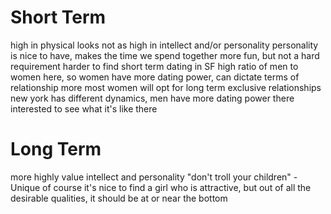 # Short Term
high in physical looks
not as high in intellect and/or personality
personality is nice to have, makes the time we spend together more fun, but not a hard requirement
harder to find short term dating in SF
	high ratio of men to women here, so women have more dating power, can dictate terms of relationship more
	most women will opt for long term exclusive relationships
	new york has different dynamics, men have more dating power there
	interested to see what it's like there


# Long Term
more highly value intellect and personality
	"don't troll your children" - Unique
	of course it's nice to find a girl who is attractive, but out of all the desirable qualities, it should be at or near the bottom
